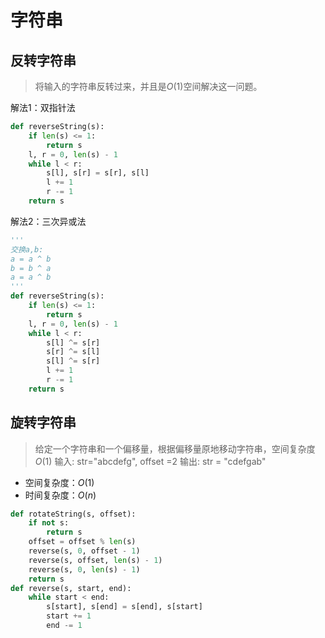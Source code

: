 # 字符串

## 反转字符串

> 将输入的字符串反转过来，并且是$O(1)$空间解决这一问题。

解法1：双指针法

```python
def reverseString(s):
    if len(s) <= 1:
        return s
    l, r = 0, len(s) - 1
    while l < r:
        s[l], s[r] = s[r], s[l]
        l += 1
        r -= 1
    return s
```

解法2：三次异或法

```python
'''
交换a,b:
a = a ^ b
b = b ^ a
a = a ^ b
'''
def reverseString(s):
    if len(s) <= 1:
        return s
    l, r = 0, len(s) - 1
    while l < r:
        s[l] ^= s[r]
        s[r] ^= s[l]
        s[l] ^= s[r]
        l += 1
        r -= 1
    return s
```

## 旋转字符串

> 给定一个字符串和一个偏移量，根据偏移量原地移动字符串，空间复杂度 $O(1)$
> 输入: str="abcdefg", offset =2
> 输出: str = "cdefgab"

- 空间复杂度：$O(1)$
- 时间复杂度：$O(n)$

```python
def rotateString(s, offset):
    if not s:
        return s
    offset = offset % len(s)
    reverse(s, 0, offset - 1)
    reverse(s, offset, len(s) - 1)
    reverse(s, 0, len(s) - 1)
    return s
def reverse(s, start, end):
    while start < end:
        s[start], s[end] = s[end], s[start]
        start += 1
        end -= 1
```
